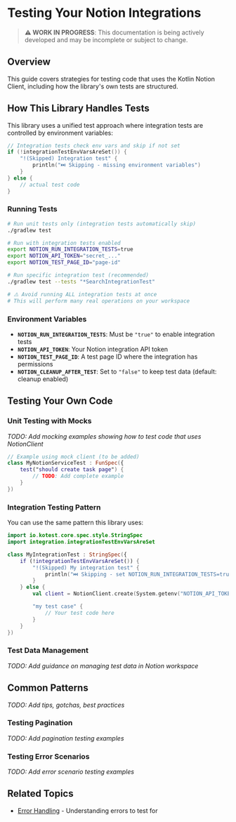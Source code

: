 # Testing Your Notion Integrations

> **⚠️ WORK IN PROGRESS**: This documentation is being actively developed and may be incomplete or subject to change.

## Overview

This guide covers strategies for testing code that uses the Kotlin Notion Client, including how the library's own tests are structured.

## How This Library Handles Tests

This library uses a unified test approach where integration tests are controlled by environment variables:

```kotlin
// Integration tests check env vars and skip if not set
if (!integrationTestEnvVarsAreSet()) {
    "!(Skipped) Integration test" {
        println("⏭️ Skipping - missing environment variables")
    }
} else {
    // actual test code
}
```

### Running Tests

```bash
# Run unit tests only (integration tests automatically skip)
./gradlew test

# Run with integration tests enabled
export NOTION_RUN_INTEGRATION_TESTS=true
export NOTION_API_TOKEN="secret_..."
export NOTION_TEST_PAGE_ID="page-id"

# Run specific integration test (recommended)
./gradlew test --tests "*SearchIntegrationTest"

# ⚠️ Avoid running ALL integration tests at once
# This will perform many real operations on your workspace
```

### Environment Variables

- **`NOTION_RUN_INTEGRATION_TESTS`**: Must be `"true"` to enable integration tests
- **`NOTION_API_TOKEN`**: Your Notion integration API token
- **`NOTION_TEST_PAGE_ID`**: A test page ID where the integration has permissions
- **`NOTION_CLEANUP_AFTER_TEST`**: Set to `"false"` to keep test data (default: cleanup enabled)

## Testing Your Own Code

### Unit Testing with Mocks

_TODO: Add mocking examples showing how to test code that uses NotionClient_

```kotlin
// Example using mock client (to be added)
class MyNotionServiceTest : FunSpec({
    test("should create task page") {
        // TODO: Add complete example
    }
})
```

### Integration Testing Pattern

You can use the same pattern this library uses:

```kotlin
import io.kotest.core.spec.style.StringSpec
import integration.integrationTestEnvVarsAreSet

class MyIntegrationTest : StringSpec({
    if (!integrationTestEnvVarsAreSet()) {
        "!(Skipped) My integration test" {
            println("⏭️ Skipping - set NOTION_RUN_INTEGRATION_TESTS=true")
        }
    } else {
        val client = NotionClient.create(System.getenv("NOTION_API_TOKEN"))

        "my test case" {
            // Your test code here
        }
    }
})
```

### Test Data Management

_TODO: Add guidance on managing test data in Notion workspace_

## Common Patterns

_TODO: Add tips, gotchas, best practices_

### Testing Pagination

_TODO: Add pagination testing examples_

### Testing Error Scenarios

_TODO: Add error scenario testing examples_

## Related Topics

- [Error Handling](error-handling.md) - Understanding errors to test for
